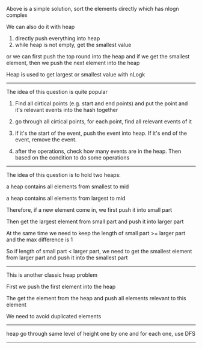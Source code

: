 Above is a simple solution, sort the elements directly which has nlogn complex

We can also do it with heap

1. directly push everything into heap
2. while heap is not empty, get the smallest value

or we can first push the top round into the heap and if we get the smallest element, then we push the next element into the heap

Heap is used to get largest or smallest value with nLogk

---

The idea of this question is quite popular

1. Find all cirtical points \(e.g. start and end points\) and put the point and it's relevant events into the hash together

2. go through all cirtical points, for each point, find all relevant events of it

3. if it's the start of the event, push the event into heap. If it's end of the event, remove the event.

4. after the operations, check how many events are in the heap. Then based on the condition to do some operations

---

The idea of this question is to hold two heaps:

a heap contains all elements from smallest to mid

a heap contains all elements from largest to mid

Therefore, if a new element come in, we first push it into small part

Then get the largest element from small part and push it into larger part

At the same time we need to keep the length of small part &gt;= larger part and the max difference is 1

So if length of small part &lt; larger part, we need to get the smallest element from larger part and push it into the smallest part

---

This is another classic heap problem

First we push the first element into the heap

The get the element from the heap and push all elements relevant to this element

We need to avoid duplicated elements

---

heap go through same level of height one by one and for each one, use DFS

---

